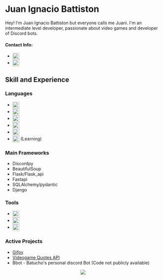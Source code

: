 # Juan Ignacio Battiston

Hey! I'm Juan Ignacio Battiston but everyone calls me Juani. I'm an intermediate level developer, passionate about video games and developer of Discord bots.

#### Contact Info:
- [<img align="center" width="22px" src="https://raw.githubusercontent.com/jmnote/z-icons/master/svg/twitter.svg" style="max-width: 100%;"> ](https://twitter.com/Juani_Battiston)
- [<img align="center" width="22px" src="https://upload.wikimedia.org/wikipedia/commons/thumb/7/7e/Gmail_icon_%282020%29.svg/1280px-Gmail_icon_%282020%29.svg.png" style="max-width: 100%;">](mailto:juan.i.b02@hotmail.com)


## Skill and Experience

### Languages 
- <img align="center" width="22px" src="https://raw.githubusercontent.com/jmnote/z-icons/master/svg/python.svg" style="max-width: 100%;">
- <img align="center" width="22px" src="https://cdn-icons-png.flaticon.com/512/919/919827.png" style="max-width: 100%;">
- <img align="center" width="22px" src="https://cdn-icons-png.flaticon.com/512/919/919826.png" style="max-width: 100%;">  
- <img align="center" width="22px" src="https://e7.pngegg.com/pngimages/747/798/png-clipart-mysql-mysql.png" style="max-width: 100%;">
- <img align="center" width="22px" src="https://raw.githubusercontent.com/jmnote/z-icons/master/svg/javascript.svg" style="max-width: 100%;">
- <img align="center" width="22px" src="https://raw.githubusercontent.com/jmnote/z-icons/master/svg/cpp.svg" style="max-width: 100%;"> (Learning)
### Main Frameworks
- Discordpy
- BeautifulSoup
- Flask/Flask_api
- Fastapi
- SQLAlchemy/pydantic
- Django

### Tools
- <img align="center" width="22px" src="https://upload.wikimedia.org/wikipedia/commons/thumb/2/2d/Visual_Studio_Code_1.18_icon.svg/1200px-Visual_Studio_Code_1.18_icon.svg.png" style="max-width: 100%;"> 
- <img align="center" width="22px" src="https://iconape.com/wp-content/png_logo_vector/git-icon.png" style="max-width: 100%;"> 
- <img align="center" width="22px" src="https://upload.wikimedia.org/wikipedia/commons/thumb/9/93/Amazon_Web_Services_Logo.svg/1280px-Amazon_Web_Services_Logo.svg.png" style="max-width: 100%;"> 
### Active Projects
- [Gifpy](https://github.com/Batucho/gifpy)
- [Videogame Quotes API](https://github.com/Batucho/Videogame-Quotes-API)
- Bbot - Batucho's personal discord Bot (Code not publicly available)

<p align="center"> <img src="https://github-readme-stats.vercel.app/api?username=Batucho&theme=dark&title_color=00bfff&border_radius=10&border_color=00bfff&bg_color=232323" />
